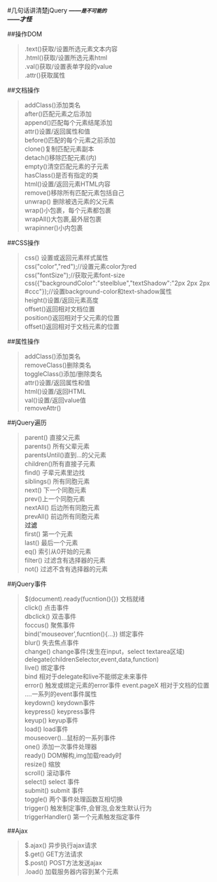 #几句话讲清楚jQuery 
***——<small>是不可能的</small>***  
***——才怪***

##操作DOM
> .text()获取/设置所选元素文本内容  
> .html()获取/设置所选元素html  
> .val()获取/设置表单字段的value  
> .attr()获取属性    


##文档操作
>addClass()添加类名  
>after()匹配元素之后添加  
>append()匹配每个元素结尾添加  
>attr()设置/返回属性和值  
>before()匹配的每个元素之前添加  
>clone()复制匹配元素副本  
>detach()移除匹配元素(内)  
>empty()清空匹配元素的子元素  
>hasClass()是否有指定的类  
>html()设置/返回元素HTML内容  
>remove()移除所有匹配元素包括自己  
>unwrap() 删除被选元素的父元素  
>wrap()小包裹，每个元素都包裹  
>wrapAll()大包裹,最外层包裹   
>wrapinner()小内包裹  
 

##CSS操作  
>css() 设置或返回元素样式属性      
css("color","red");//设置元素color为red   
css("fontSize");//获取元素font-size    
css({"backgroundColor":"steelblue","textShadow":"2px 2px 2px #ccc"});//设置background-color和text-shadow属性   
>height()设置/返回元素高度  
>offset()返回相对文档位置  
>position()返回相对于父元素的位置  
>offset()返回相对于文档元素的位置  


##属性操作
>addClass()添加类名  
>removeClass()删除类名  
>toggleClass()添加/删除类名  
>attr()设置/返回属性和值  
>html()设置/返回HTML  
>val()设置/返回value值  
>removeAttr()

##jQuery遍历  
>parent() 直接父元素  
>parents() 所有父辈元素  
>parentsUntil()直到...的父元素  
>children()所有直接子元素  
>find() 子辈元素里边找  
>siblings() 所有同胞元素  
>next() 下一个同胞元素  
>prev()上一个同胞元素   
>nextAll() 后边所有同胞元素  
>prevAll() 前边所有同胞元素    
**过滤**  
>first() 第一个元素  
>last() 最后一个元素  
>eq() 索引从0开始的元素  
>filter() 过滤含有选择器的元素  
>not() 过滤不含有选择器的元素  

##jQuery事件
>$(document).ready(fucntion(){}) 文档就绪  
>click() 点击事件  
dbclick() 双击事件   
foccus() 聚焦事件  
bind('mouseover',fucntion(){...}) 绑定事件  
blur() 失去焦点事件  
change() change事件(发生在input，select textarea区域)  
delegate(childrenSelector,event,data,function)  
live() 绑定事件    
bind 相对于delegate和live不能绑定未来事件  
>error() 触发或绑定元素的error事件
>event.pageX 相对于文档的位置  
>....一系列的event事件属性  
>keydown() keydown事件  
>keypress() keypress事件  
>keyup() keyup事件  
>load() load事件  
>mouseover()...鼠标的一系列事件  
>one() 添加一次事件处理器  
>ready() DOM解构,img加载ready时  
>resize() 缩放   
>scroll() 滚动事件  
>select() select 事件  
>submit() submit 事件  
>toggle() 两个事件处理函数互相切换  
>trigger() 触发制定事件,会冒泡,会发生默认行为  
>triggerHandler() 第一个元素触发指定事件  
 
##Ajax

>$.ajax() 异步执行ajax请求  
>$.get() GET方法请求  
>$.post() POST方法发送ajax  
>.load() 加载服务器内容到某个元素  
